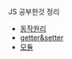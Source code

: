 JS 공부한것 정리

- [동작원리](./%EC%9E%91%EB%8F%99%EC%9B%90%EB%A6%AC.md)
- [getter&setter](./getter%26setter.md)
- [모듈](./%EB%AA%A8%EB%93%88%ED%99%94.md)
